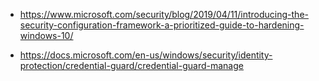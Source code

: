 - https://www.microsoft.com/security/blog/2019/04/11/introducing-the-security-configuration-framework-a-prioritized-guide-to-hardening-windows-10/

- https://docs.microsoft.com/en-us/windows/security/identity-protection/credential-guard/credential-guard-manage
